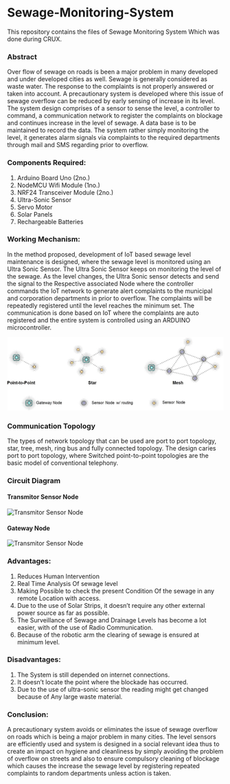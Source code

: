 # Sewage-Monitoring-System
This repository contains the files of Sewage Monitoring System Which was done during CRUX.

### Abstract
Over flow of sewage on roads is been a major problem in many developed and under developed cities as well. Sewage is generally considered as waste water. The response to the complaints is not properly answered or taken into account. A precautionary system is developed where this issue of sewage overflow can be reduced by early sensing of increase in its level. The system design comprises of a sensor to sense the level, a controller to command, a communication network to register the complaints on blockage and continues increase in the level of sewage. A data base is to be maintained to record the data. The system rather simply monitoring the level, it generates alarm signals via complaints to the required departments through mail and SMS regarding prior to overflow.

### Components Required:
1.	Arduino Board Uno (2no.)
2.	NodeMCU Wifi Module (1no.)
3.	NRF24 Transceiver Module (2no.)
4.	Ultra-Sonic Sensor
5.	Servo Motor
6.	Solar Panels
7.	Rechargeable Batteries

### Working Mechanism:
In the method proposed, development of IoT based sewage level maintenance is designed, where the sewage level is monitored using an Ultra Sonic Sensor. The Ultra Sonic Sensor keeps on monitoring the level of the sewage. As the level changes, the Ultra Sonic sensor detects and send the signal to the Respective associated Node where the controller commands the IoT network to generate alert complaints to the municipal and corporation departments in prior to overflow. The complaints will be repeatedly registered until the level reaches the minimum set. The communication is done based on IoT where the complaints are auto registered and the entire system is controlled using an ARDUINO microcontroller.


![Communication Topology](https://raw.githubusercontent.com/UdayKiranPadhy/Sewage-Monitoring-System/main/CommunicationTopology.jpg)

### Communication Topology
The types of network topology that can be used are port to port topology, star, tree, mesh, ring bus and fully connected topology. The design caries port to port topology, where Switched point-to-point topologies are the basic model of conventional telephony.

### Circuit Diagram

#### Transmitor Sensor Node

![Transmitor Sensor Node](https://raw.githubusercontent.com/UdayKiranPadhy/Sewage-Monitoring-System/main/ModelOutline.jpg)

#### Gateway Node

![Transmitor Sensor Node](https://raw.githubusercontent.com/UdayKiranPadhy/Sewage-Monitoring-System/main/ModelOutline2.jpg)


### Advantages:
1.	Reduces Human Intervention
2.	Real Time Analysis Of sewage level
3.	Making Possible to check the present Condition Of the sewage in any remote Location with access.
4.	Due to the use of Solar Strips, it doesn’t require any other external power source as far as possible.
5.	The Surveillance of Sewage and Drainage Levels has become a lot easier, with of the use of Radio Communication. 
6.	Because of the robotic arm the clearing of sewage is ensured at minimum level.

### Disadvantages:
1.	The System is still depended on internet connections.
2.	It doesn’t locate the point where the blockade has occurred.
3.	Due to the use of ultra-sonic sensor the reading might get changed because of Any large waste material.


### Conclusion:
A precautionary system avoids or eliminates the issue of sewage overflow on roads which is being a major problem in many cities. The level sensors are efficiently used and system is designed in a social relevant idea thus to create an impact on hygiene and cleanliness by simply avoiding the problem of overflow on streets and also to ensure compulsory cleaning of blockage which causes the increase the sewage level by registering repeated complaints to random departments unless action is taken.